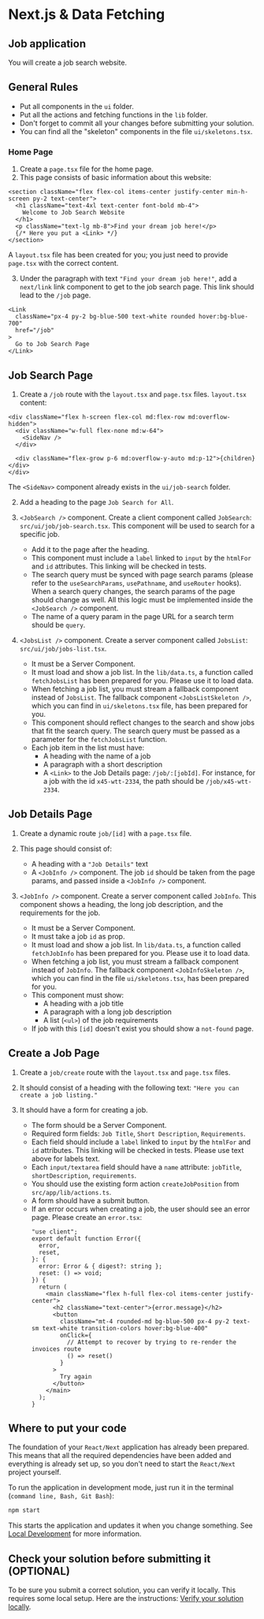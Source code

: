 # Next.js & Data Fetching

## Job application

You will create a job search website.

## General Rules

- Put all components in the `ui` folder.
- Put all the actions and fetching functions in the `lib` folder.
- Don't forget to commit all your changes before submitting your solution.
- You can find all the "skeleton" components in the file `ui/skeletons.tsx`.

### Home Page

1. Create a `page.tsx` file for the home page.
2. This page consists of basic information about this website:

```tsx
<section className="flex flex-col items-center justify-center min-h-screen py-2 text-center">
  <h1 className="text-4xl text-center font-bold mb-4">
    Welcome to Job Search Website
  </h1>
  <p className="text-lg mb-8">Find your dream job here!</p>
  {/* Here you put a <Link> */}
</section>
```

A `layout.tsx` file has been created for you; you just need to provide `page.tsx` with the correct content.

3. Under the paragraph with text `"Find your dream job here!"`, add a `next/link` link component to get to the job search page. This link should lead to the `/job` page.

```tsx
<Link
  className="px-4 py-2 bg-blue-500 text-white rounded hover:bg-blue-700"
  href="/job"
>
  Go to Job Search Page
</Link>
```

## Job Search Page

1. Create a `/job` route with the `layout.tsx` and `page.tsx` files.
   `layout.tsx` content:

```tsx
<div className="flex h-screen flex-col md:flex-row md:overflow-hidden">
  <div className="w-full flex-none md:w-64">
    <SideNav />
  </div>

  <div className="flex-grow p-6 md:overflow-y-auto md:p-12">{children}</div>
</div>
```

The `<SideNav>` component already exists in the `ui/job-search` folder.

2. Add a heading to the page `Job Search for All`.
3. `<JobSearch />` component. Create a client component called `JobSearch`: `src/ui/job/job-search.tsx`. This component will be used to search for a specific job.

   - Add it to the page after the heading.
   - This component must include a `label` linked to `input` by the `htmlFor` and `id` attributes. This linking will be checked in tests.
   - The search query must be synced with page search params (please refer to the `useSearchParams`, `usePathname`, and `useRouter` hooks). When a search query changes, the search params of the page should change as well. All this logic must be implemented inside the `<JobSearch />` component.
   - The name of a query param in the page URL for a search term should be `query`.

4. `<JobsList />` component. Create a server component called `JobsList`: `src/ui/job/jobs-list.tsx`.
   - It must be a Server Component.
   - It must load and show a job list. In the `lib/data.ts`, a function called `fetchJobsList` has been prepared for you. Please use it to load data.
   - When fetching a job list, you must stream a fallback component instead of `JobsList`. The fallback component `<JobsListSkeleton />`, which you can find in `ui/skeletons.tsx` file, has been prepared for you.
   - This component should reflect changes to the search and show jobs that fit the search query. The search query must be passed as a parameter for the `fetchJobsList` function.
   - Each job item in the list must have:
     - A heading with the name of a job
     - A paragraph with a short description
     - A `<Link>` to the Job Details page: `/job/:[jobId]`. For instance, for a job with the id `x45-wtt-2334`, the path should be `/job/x45-wtt-2334`.

## Job Details Page

1. Create a dynamic route `job/[id]` with a `page.tsx` file.

2. This page should consist of:

   - A heading with a `"Job Details"` text
   - A `<JobInfo />` component. The job `id` should be taken from the page params, and passed inside a `<JobInfo />` component.

3. `<JobInfo />` component. Create a server component called `JobInfo`. This component shows a heading, the long job description, and the requirements for the job.
   - It must be a Server Component.
   - It must take a job `id` as prop.
   - It must load and show a job list. In `lib/data.ts`, a function called `fetchJobInfo` has been prepared for you. Please use it to load data.
   - When fetching a job list, you must stream a fallback component instead of `JobInfo`. The fallback component `<JobInfoSkeleton />`, which you can find in the file `ui/skeletons.tsx`, has been prepared for you.
   - This component must show:
     - A heading with a job title
     - A paragraph with a long job description
     - A list (`<ul>`) of the job requirements
   - If job with this `[id]` doesn't exist you should show a `not-found` page.

## Create a Job Page

1. Create a `job/create` route with the `layout.tsx` and `page.tsx` files.

2. It should consist of a heading with the following text: `"Here you can create a job listing."`

3. It should have a form for creating a job.

   - The form should be a Server Component.
   - Required form fields: `Job Title`, `Short Description`, `Requirements`.
   - Each field should include a `label` linked to `input` by the `htmlFor` and `id` attributes. This linking will be checked in tests. Please use text above for labels text.
   - Each `input/textarea` field should have a `name` attribute: `jobTitle`, `shortDescription`, `requirements`.
   - You should use the existing form action `createJobPosition` from `src/app/lib/actions.ts`.
   - A form should have a submit button.
   - If an error occurs when creating a job, the user should see an error page. Please create an `error.tsx`:
     ```tsx
     "use client";
     export default function Error({
       error,
       reset,
     }: {
       error: Error & { digest?: string };
       reset: () => void;
     }) {
       return (
         <main className="flex h-full flex-col items-center justify-center">
           <h2 className="text-center">{error.message}</h2>
           <button
             className="mt-4 rounded-md bg-blue-500 px-4 py-2 text-sm text-white transition-colors hover:bg-blue-400"
             onClick={
               // Attempt to recover by trying to re-render the invoices route
               () => reset()
             }
           >
             Try again
           </button>
         </main>
       );
     }
     ```

## Where to put your code

The foundation of your `React/Next` application has already been prepared. This means that all the required dependencies have been added and everything is already set up, so you don't need to start the `React/Next` project  yourself.
 
To run the application in development mode, just run it in the terminal (`command line, Bash, Git Bash`):

```bash
npm start
```

This starts the application and updates it when you change something. See [Local Development](./docs/LOCAL_DEVELOPMENT_REACT_NEXT.md) for more information.

## Check your solution before submitting it (OPTIONAL)

To be sure you submit a correct solution, you can verify it locally. This requires some local setup. Here are the instructions: [Verify your solution locally](https://gitlab.com/gap-bs-front-end-autocode-documents/autocode-documents/-/blob/main/docs/VerifySolutionLocally.md).
